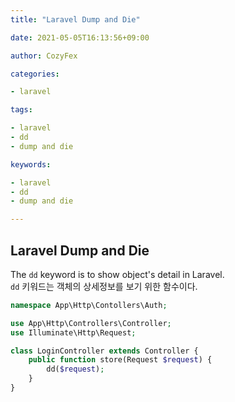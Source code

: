 ```yaml
---
title: "Laravel Dump and Die"

date: 2021-05-05T16:13:56+09:00

author: CozyFex

categories:

- laravel

tags:

- laravel
- dd
- dump and die

keywords:

- laravel
- dd
- dump and die

---
```


## Laravel Dump and Die

The `dd` keyword is to show object's detail in Laravel.\
`dd` 키워드는 객체의 상세정보를 보기 위한 함수이다.

```php
namespace App\Http\Contollers\Auth;

use App\Http\Controllers\Controller;
use Illuminate\Http\Request;

class LoginController extends Controller {
    public function store(Request $request) {
        dd($request);
    }
}
```
